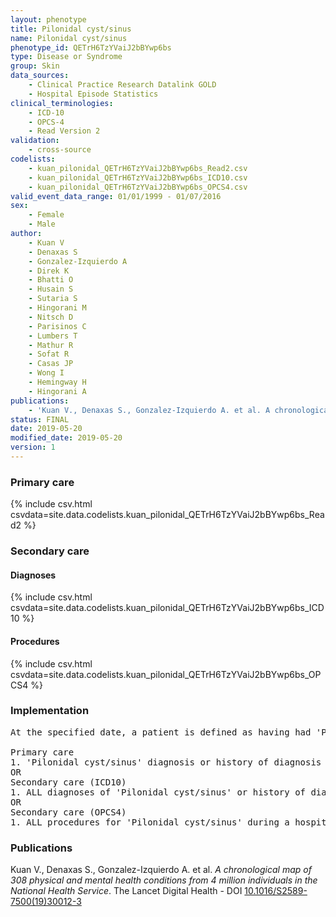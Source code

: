 ```yaml
---
layout: phenotype
title: Pilonidal cyst/sinus
name: Pilonidal cyst/sinus
phenotype_id: QETrH6TzYVaiJ2bBYwp6bs 
type: Disease or Syndrome
group: Skin
data_sources: 
    - Clinical Practice Research Datalink GOLD
    - Hospital Episode Statistics
clinical_terminologies: 
    - ICD-10
    - OPCS-4
    - Read Version 2
validation: 
    - cross-source
codelists: 
    - kuan_pilonidal_QETrH6TzYVaiJ2bBYwp6bs_Read2.csv
    - kuan_pilonidal_QETrH6TzYVaiJ2bBYwp6bs_ICD10.csv
    - kuan_pilonidal_QETrH6TzYVaiJ2bBYwp6bs_OPCS4.csv
valid_event_data_range: 01/01/1999 - 01/07/2016
sex: 
    - Female
    - Male
author: 
    - Kuan V
    - Denaxas S
    - Gonzalez-Izquierdo A
    - Direk K
    - Bhatti O
    - Husain S
    - Sutaria S
    - Hingorani M
    - Nitsch D
    - Parisinos C
    - Lumbers T
    - Mathur R
    - Sofat R
    - Casas JP
    - Wong I
    - Hemingway H
    - Hingorani A
publications: 
    - 'Kuan V., Denaxas S., Gonzalez-Izquierdo A. et al. A chronological map of 308 physical and mental health conditions from 4 million individuals in the National Health Service. The Lancet Digital Health - DOI: 10.1016/S2589-7500(19)30012-3' 
status: FINAL
date: 2019-05-20
modified_date: 2019-05-20
version: 1
---
```

### Primary care 
{% include csv.html csvdata=site.data.codelists.kuan_pilonidal_QETrH6TzYVaiJ2bBYwp6bs_Read2 %}
### Secondary care 
#### Diagnoses 
{% include csv.html csvdata=site.data.codelists.kuan_pilonidal_QETrH6TzYVaiJ2bBYwp6bs_ICD10 %}
#### Procedures 
{% include csv.html csvdata=site.data.codelists.kuan_pilonidal_QETrH6TzYVaiJ2bBYwp6bs_OPCS4 %}
### Implementation 
<pre>At the specified date, a patient is defined as having had 'Pilonidal cyst/sinus' IF they meet the criteria for any of the following on or before the specified date. The earliest date on which the individual meets any of the following criteria on or before the specified date is defined as the first event date:

Primary care
1. 'Pilonidal cyst/sinus' diagnosis or history of diagnosis during a consultation 
OR
Secondary care (ICD10)
1. ALL diagnoses of 'Pilonidal cyst/sinus' or history of diagnosis during a hospitalization
OR
Secondary care (OPCS4)
1. ALL procedures for 'Pilonidal cyst/sinus' during a hospitalization</pre> 
 
### Publications 
Kuan V., Denaxas S., Gonzalez-Izquierdo A. et al. _A chronological map of 308 physical and mental health conditions from 4 million individuals in the National Health Service_. The Lancet Digital Health - DOI <a href='https://www.thelancet.com/journals/landig/article/PIIS2589-7500(19)30012-3/fulltext'>10.1016/S2589-7500(19)30012-3</a>